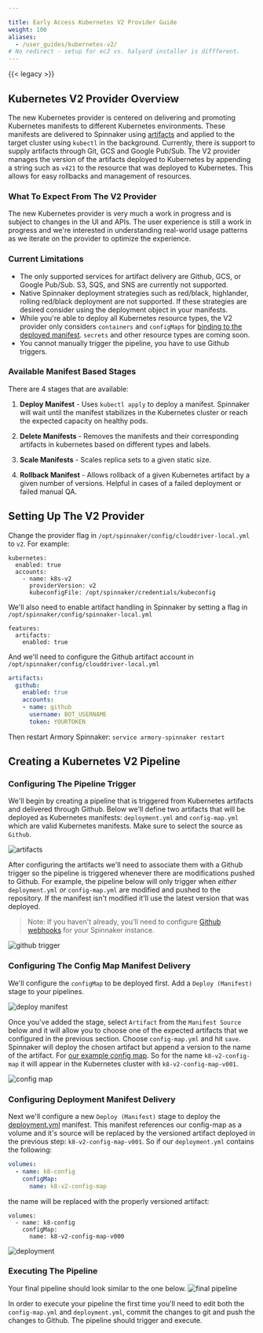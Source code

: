 ```yaml
---

title: Early Access Kubernetes V2 Provider Guide
weight: 100
aliases:
  - /user_guides/kubernetes-v2/
# No redirect - setup for ec2 vs. halyard installer is diffferent.
---
```

{{< legacy >}}

## Kubernetes V2 Provider Overview
The new Kubernetes provider is centered on delivering and promoting Kubernetes manifests to different Kubernetes environments. These manifests are delivered to Spinnaker using [artifacts](https://www.spinnaker.io/reference/artifacts/in-kubernetes-v2/#kubernetes-objects-as-artifacts) and applied to the target cluster using `kubectl` in the background. Currently, there is support to supply artifacts through Git, GCS and Google Pub/Sub.  The V2 provider manages the version of the artifacts deployed to Kubernetes by appending a string such as `v421` to the resource that was deployed to Kubernetes.  This allows for easy rollbacks and management of resources.

### What To Expect From The V2 Provider
The new Kubernetes provider is very much a work in progress and is subject to changes in the UI and APIs. The user experience is still a work in progress and we're interested in understanding real-world usage patterns as we iterate on the provider to optimize the experience.  

### Current Limitations
-  The only supported services for artifact delivery are Github, GCS, or Google Pub/Sub. S3, SQS, and SNS are currently not supported.
- Native Spinnaker deployment strategies such as red/black, highlander, rolling red/black deployment are not supported. If these strategies are desired consider using the deployment object in your manifests.
- While you're able to deploy all Kubernetes resource types, the V2 provider only considers `containers` and `configMaps` for [binding to the deployed manifest](https://www.spinnaker.io/reference/artifacts/in-kubernetes-v2/#kubernetes-objects-as-artifacts). `secrets` and other resource types are coming soon.    
- You cannot manually trigger the pipeline, you have to use Github triggers.

### Available Manifest Based Stages

There are 4 stages that are available:

1. **Deploy Manifest** -  Uses `kubectl apply` to deploy a manifest.  Spinnaker will wait until the manifest stabilizes in the Kubernetes cluster or reach the expected capacity on healthy pods.

2. **Delete Manifests** - Removes the manifests and their corresponding artifacts in kubernetes based on different types and labels.  

3. **Scale Manifests** - Scales replica sets to a given static size.

4. **Rollback Manifest** - Allows rollback of a given Kubernetes artifact by a given number of versions.  Helpful in cases of a failed deployment or failed manual QA.

## Setting Up The V2 Provider

Change the provider flag in `/opt/spinnaker/config/clouddriver-local.yml` to `v2`.  For example:

```
kubernetes:
  enabled: true
  accounts:
    - name: k8s-v2
      providerVersion: v2
      kubeconfigFile: /opt/spinnaker/credentials/kubeconfig
```

We'll also need to enable artifact handling in Spinnaker by setting a flag in `/opt/spinnaker/config/spinnaker-local.yml`

```
features:
  artifacts:
    enabled: true
```

And we'll need to configure the Github artifact account in `/opt/spinnaker/config/clouddriver-local.yml`

```yaml
artifacts:
  github:
    enabled: true
    accounts:
    - name: github
      username: BOT_USERNAME
      token: YOURTOKEN
```      

Then restart Armory Spinnaker: `service armory-spinnaker restart`

## Creating a Kubernetes V2 Pipeline

### Configuring The Pipeline Trigger
We'll begin by creating a pipeline that is triggered from Kubernetes artifacts and delivered through Github.  Below we'll define two artifacts that will be deployed as Kubernetes manifests: `deployment.yml` and `config-map.yml` which are valid Kubernetes manifests.  Make sure to select the source as `Github`.

![artifacts](/images/page.png)

After configuring the artifacts we'll need to associate them with a Github trigger so the pipeline is triggered whenever there are modifications pushed to Github.  For example, the pipeline below will only trigger when _either_ `deployment.yml` _or_ `config-map.yml` are modified and pushed to the repository.  If the manifest isn't modified it'll use the latest version that was deployed.

> Note: If you haven't already, you'll need to configure [Github webhooks](https://www.spinnaker.io/setup/features/notifications/#github) for your Spinnaker instance.

![github trigger](/images/trigger.png)


### Configuring The Config Map Manifest Delivery

We'll configure the `configMap` to be deployed first. Add a `Deploy (Manifest)` stage to your pipelines.

![deploy manifest](/images/deploy_manifest.png)


Once you've added the stage, select `Artifact` from the `Manifest Source` below and it will allow you to choose one of the expected artifacts that we configured in the previous section.  Choose `config-map.yml` and hit `save`. Spinnaker will deploy the chosen artifact but append a version to the name of the artifact. For [our example config map](https://github.com/Armory/spinnaker-k8s-v2-example/blob/master/config-map.yml). So for the name `k8-v2-config-map` it will appear in the Kubernetes cluster with `k8-v2-config-map-v001`.

![config map](/images/config-map.png)

### Configuring Deployment Manifest Delivery

Next we'll configure a new `Deploy (Manifest)` stage to deploy the [deployment.yml](https://github.com/Armory/spinnaker-k8s-v2-example/blob/master/deployment.yml) manifest.  This manifest references our config-map as a volume and it's source will be replaced by the versioned artifact deployed in the previous step: `k8-v2-config-map-v001`.  So if our `deployment.yml` contains the following:

```yaml
volumes:
  - name: k8-config
    configMap:
      name: k8-v2-config-map
```

the name will be replaced with the properly versioned artifact:
```
volumes:
  - name: k8-config
    configMap:
      name: k8-v2-config-map-v000
```

![deployment](/images/Image-2018-01-26-at-5.36.53-PM.png)

### Executing The Pipeline

Your final pipeline should look similar to the one below.
![final pipeline](/images/pipeline.png)

In order to execute your pipeline the first time you'll need to edit both the `config-map.yml` and `deployment.yml`, commit the changes to git and push the changes to Github. The pipeline should trigger and execute.